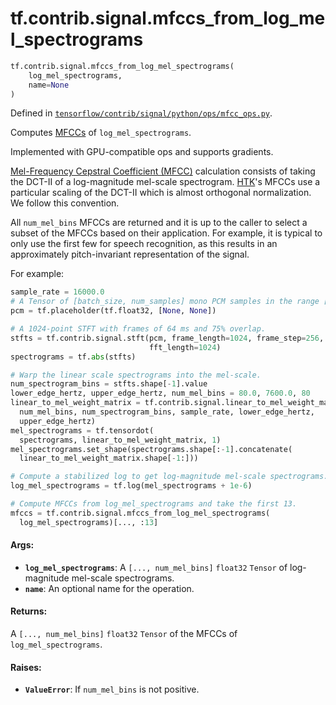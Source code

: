 <div itemscope itemtype="http://developers.google.com/ReferenceObject">
<meta itemprop="name" content="tf.contrib.signal.mfccs_from_log_mel_spectrograms" />
<meta itemprop="path" content="Stable" />
</div>

# tf.contrib.signal.mfccs_from_log_mel_spectrograms

``` python
tf.contrib.signal.mfccs_from_log_mel_spectrograms(
    log_mel_spectrograms,
    name=None
)
```



Defined in [`tensorflow/contrib/signal/python/ops/mfcc_ops.py`](/code/stable/tensorflow/contrib/signal/python/ops/mfcc_ops.py).

Computes [MFCCs][mfcc] of `log_mel_spectrograms`.

Implemented with GPU-compatible ops and supports gradients.

[Mel-Frequency Cepstral Coefficient (MFCC)][mfcc] calculation consists of
taking the DCT-II of a log-magnitude mel-scale spectrogram. [HTK][htk]'s MFCCs
use a particular scaling of the DCT-II which is almost orthogonal
normalization. We follow this convention.

All `num_mel_bins` MFCCs are returned and it is up to the caller to select
a subset of the MFCCs based on their application. For example, it is typical
to only use the first few for speech recognition, as this results in
an approximately pitch-invariant representation of the signal.

For example:

```python
sample_rate = 16000.0
# A Tensor of [batch_size, num_samples] mono PCM samples in the range [-1, 1].
pcm = tf.placeholder(tf.float32, [None, None])

# A 1024-point STFT with frames of 64 ms and 75% overlap.
stfts = tf.contrib.signal.stft(pcm, frame_length=1024, frame_step=256,
                               fft_length=1024)
spectrograms = tf.abs(stfts)

# Warp the linear scale spectrograms into the mel-scale.
num_spectrogram_bins = stfts.shape[-1].value
lower_edge_hertz, upper_edge_hertz, num_mel_bins = 80.0, 7600.0, 80
linear_to_mel_weight_matrix = tf.contrib.signal.linear_to_mel_weight_matrix(
  num_mel_bins, num_spectrogram_bins, sample_rate, lower_edge_hertz,
  upper_edge_hertz)
mel_spectrograms = tf.tensordot(
  spectrograms, linear_to_mel_weight_matrix, 1)
mel_spectrograms.set_shape(spectrograms.shape[:-1].concatenate(
  linear_to_mel_weight_matrix.shape[-1:]))

# Compute a stabilized log to get log-magnitude mel-scale spectrograms.
log_mel_spectrograms = tf.log(mel_spectrograms + 1e-6)

# Compute MFCCs from log_mel_spectrograms and take the first 13.
mfccs = tf.contrib.signal.mfccs_from_log_mel_spectrograms(
  log_mel_spectrograms)[..., :13]
```

#### Args:

* <b>`log_mel_spectrograms`</b>: A `[..., num_mel_bins]` `float32` `Tensor` of
    log-magnitude mel-scale spectrograms.
* <b>`name`</b>: An optional name for the operation.

#### Returns:

A `[..., num_mel_bins]` `float32` `Tensor` of the MFCCs of
`log_mel_spectrograms`.


#### Raises:

* <b>`ValueError`</b>: If `num_mel_bins` is not positive.

[mfcc]: https://en.wikipedia.org/wiki/Mel-frequency_cepstrum
[htk]: https://en.wikipedia.org/wiki/HTK_(software)